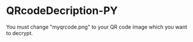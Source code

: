 # QRcodeDecription-PY
You must change "myqrcode.png" to your QR code image which you want to decrypt.
